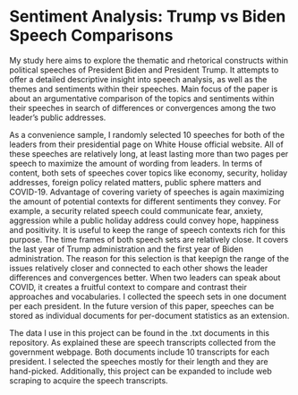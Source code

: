 # Sentiment Analysis: Trump vs Biden Speech Comparisons  

My study here aims to explore the thematic and rhetorical constructs within political speeches of President Biden and President Trump. It attempts to offer a detailed descriptive insight into speech analysis, as well as the themes and sentiments within their speeches. Main focus of the paper is about an argumentative comparison of the topics and sentiments within their speeches in search of differences or convergences among the two leader’s public addresses.

As a convenience sample, I randomly selected 10 speeches for both of the leaders from their presidential page on White House official website. All of these speeches are relatively long, at least lasting more than two pages per speech to maximize the amount of wording from leaders. In terms of content, both sets of speeches cover topics like economy, security, holiday addresses, foreign policy related matters, public sphere matters and COVID-19. Advantage of covering variety of speeches is again maximizing the amount of potential contexts for different sentiments they convey. For example, a security related speech could communicate fear, anxiety, aggression while a public holiday address could convey hope, happiness and positivity. It is useful to keep the range of speech contexts rich for this purpose. The time frames of both speech sets are relatively close. It covers the last year of Trump administration and the first year of Biden administration. The reason for this selection is that keepign the range of the issues relatively closer and connected to each other shows the leader differences and convergences better. When two leaders can speak about COVID, it creates a fruitful context to compare and contrast their approaches and vocabularies. I collected the speech sets in one document per each president. In the future version of this paper, speeches can be stored as individual documents for per-document statistics as an extension.

The data I use in this project can be found in the .txt documents in this repository. As explained these are speech transcripts collected from the government webpage. Both documents include 10 transcripts for each president. I selected the speeches mostly for their length and they are hand-picked. Additionally, this project can be expanded to include web scraping to acquire the speech transcripts. 


